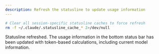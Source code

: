 ```yaml
---
description: Refresh the statusline to update usage information
---
```


```bash
# Clear all session-specific statusline caches to force refresh
rm -f ~/.claude/.statusline_cache_* 2>/dev/null
```

Statusline refreshed. The usage information in the bottom status bar has been updated with token-based calculations, including current model information.

